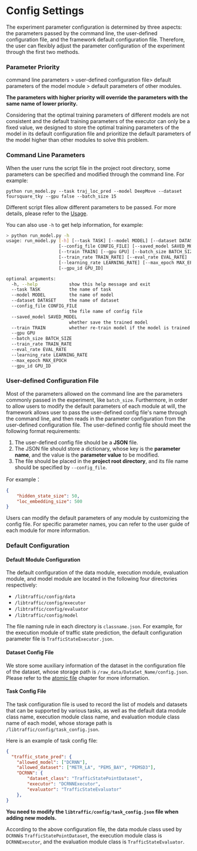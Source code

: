 # Config Settings

The experiment parameter configuration is determined by three aspects: the parameters passed by the command line, the user-defined configuration file, and the framework default configuration file. Therefore, the user can flexibly adjust the parameter configuration of the experiment through the first two methods.

### Parameter Priority

command line parameters > user-defined configuration file> default parameters of the model module > default parameters of other modules. 

**The parameters with higher priority will override the parameters with the same name of lower priority.** 

Considering that the optimal training parameters of different models are not consistent and the default training parameters of the executor can only be a fixed value, we designed to store the optimal training parameters of the model in its default configuration file and prioritize the default parameters of the model higher than other modules to solve this problem.

### Command Line Parameters

When the user runs the script file in the project root directory, some parameters can be specified and modified through the command line. For example:

```shell
python run_model.py --task traj_loc_pred --model DeepMove --dataset foursquare_tky --gpu false --batch_size 15
```

Different script files allow different parameters to be passed. For more details, please refer to the [Usage](https://bigscity-libtraffic-docs.readthedocs.io/en/latest/user_guide/usage.html).

You can also use `-h` to get help information, for example:

```sh
> python run_model.py -h
usage: run_model.py [-h] [--task TASK] [--model MODEL] [--dataset DATASET]
                    [--config_file CONFIG_FILE] [--saved_model SAVED_MODEL]
                    [--train TRAIN] [--gpu GPU] [--batch_size BATCH_SIZE]
                    [--train_rate TRAIN_RATE] [--eval_rate EVAL_RATE]
                    [--learning_rate LEARNING_RATE] [--max_epoch MAX_EPOCH]
                    [--gpu_id GPU_ID]

optional arguments:
  -h, --help            show this help message and exit
  --task TASK           the name of task
  --model MODEL         the name of model
  --dataset DATASET     the name of dataset
  --config_file CONFIG_FILE
                        the file name of config file
  --saved_model SAVED_MODEL
                        whether save the trained model
  --train TRAIN         whether re-train model if the model is trained before
  --gpu GPU
  --batch_size BATCH_SIZE
  --train_rate TRAIN_RATE
  --eval_rate EVAL_RATE
  --learning_rate LEARNING_RATE
  --max_epoch MAX_EPOCH
  --gpu_id GPU_ID
```

### User-defined Configuration File

Most of the parameters allowed on the command line are the parameters commonly passed in the experiment, like `batch_size`. Furthermore, in order to allow users to modify the default parameters of each module at will, the framework allows user to pass the user-defined config file's name through the command line, and then reads in the parameter configuration from the user-defined configuration file. The user-defined config file should meet the following format requirements:

1. The user-defined config file should be a **JSON** file.
2. The JSON file should store a dictionary, whose key is the **parameter name**, and the value is the **parameter value** to be modified.
3. The file should be placed in the **project root directory**, and its file name should be specified by `--config_file`.

For example：

```json
{
	"hidden_state_size": 50,
	"loc_embedding_size": 500
}
```

Users can modify the default parameters of any module by customizing the config file. For specific parameter names, you can refer to the user guide of each module for more information.

### Default Configuration

#### Default Module Configuration

The default configuration of the data module, execution module, evaluation module, and model module are located in the following four directories respectively:

- `/libtraffic/config/data`
- `/libtraffic/config/executor`
- `/libtraffic/config/evaluator`
- `/libtraffic/config/model`

The file naming rule in each directory is `classname.json`. For example, for the execution module of traffic state prediction, the default configuration parameter file is `TrafficStateExecutor.json`.

#### Dataset Config File

We store some auxiliary information of the dataset in the configuration file of the dataset, whose storage path is `/raw_data/DataSet_Name/config.json`. Please refer to the [atomic file](./data/atomic_files.md) chapter for more information.

#### Task Config File

The task configuration file is used to record the list of models and datasets that can be supported by various tasks, as well as the default data module class name, execution module class name, and evaluation module class name of each model, whose storage path is `/libtraffic/config/task_config.json`.

Here is an example of task config file:
```json
{
  "traffic_state_pred": {
    "allowed_model": ["DCRNN"],
    "allowed_dataset": ["METR_LA", "PEMS_BAY", "PEMSD3"],
    "DCRNN": {
        "dataset_class": "TrafficStatePointDataset",
        "executor": "DCRNNExecutor",
        "evaluator": "TrafficStateEvaluator"
    },
}
```

**You need to modify the `libtraffic/config/task_config.json` file when adding new models.**

According to the above configuration file, the data module class used by `DCRNN`is `TrafficStatePointDataset`, the execution module class is `DCRNNExecutor`, and the evaluation module class is `TrafficStateEvaluator`. 